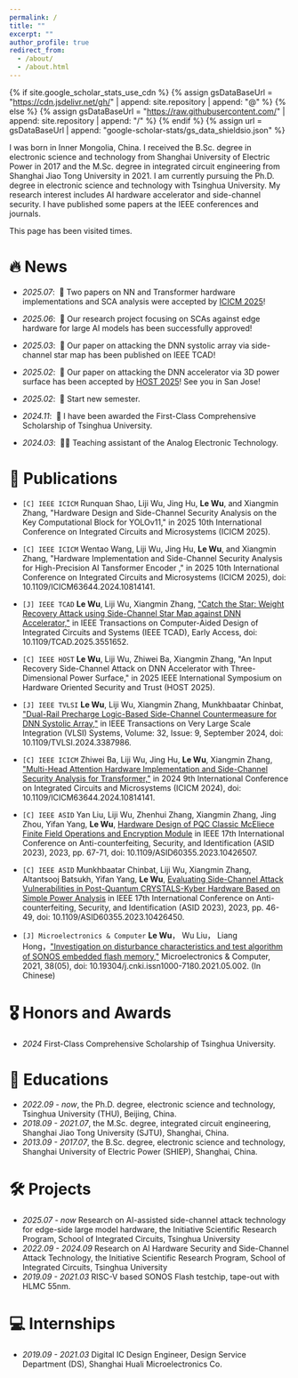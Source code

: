 ```yaml
---
permalink: /
title: ""
excerpt: ""
author_profile: true
redirect_from: 
  - /about/
  - /about.html
---
```


{% if site.google_scholar_stats_use_cdn %}
{% assign gsDataBaseUrl = "https://cdn.jsdelivr.net/gh/" | append: site.repository | append: "@" %}
{% else %}
{% assign gsDataBaseUrl = "https://raw.githubusercontent.com/" | append: site.repository | append: "/" %}
{% endif %}
{% assign url = gsDataBaseUrl | append: "google-scholar-stats/gs_data_shieldsio.json" %}

<span class='anchor' id='about-me'></span> 

I was born in Inner Mongolia, China. I received the B.Sc. degree in electronic science and technology from Shanghai University of Electric Power in 2017 and the M.Sc. degree in integrated circuit engineering from Shanghai Jiao Tong University in 2021. I am currently pursuing the Ph.D. degree in electronic science and technology with Tsinghua University. My research interest includes AI hardware accelerator and side-channel security. I have published some papers at the IEEE conferences and journals.

<script async src="//busuanzi.ibruce.info/busuanzi/2.3/busuanzi.pure.mini.js"></script>
<span id="busuanzi_container_site_pv">This page has been visited <span id="busuanzi_value_site_pv"></span> times.</span>

<span class='anchor' id='-news'></span>

# 🔥 News
- *2025.07*: &nbsp;🎉 Two papers on NN and Transformer hardware implementations and SCA analysis were accepted by [ICICM 2025](https://icicm.net/index.html)!

- *2025.06*: &nbsp;🎉 Our research project focusing on SCAs against edge hardware for large AI models has been successfully approved!

- *2025.03*: &nbsp;🎉 Our paper on attacking the DNN systolic array via side-channel star map has been published on IEEE TCAD!

- *2025.02*: &nbsp;🎉 Our paper on attacking the DNN accelerator via 3D power surface has been accepted by [HOST 2025](http://www.hostsymposium.org/)! See you in San Jose!
  
- *2025.02*: &nbsp;📢 Start new semester.

- *2024.11*: &nbsp;🎉 I have been awarded the First-Class Comprehensive Scholarship of Tsinghua University.

- *2024.03*: &nbsp;🧑‍🏫 Teaching assistant of the Analog Electronic Technology.

# 📝 Publications 
- `[C] IEEE ICICM` Runquan Shao, Liji Wu, Jing Hu, **Le Wu**, and Xiangmin Zhang, "Hardware Design and Side-Channel Security Analysis on the Key Computational Block for YOLOv11," in 2025 10th International Conference on Integrated Circuits and Microsystems (ICICM 2025).

- `[C] IEEE ICICM` Wentao Wang, Liji Wu, Jing Hu, **Le Wu**, and Xiangmin Zhang, "Hardware Implementation and Side-Channel Security Analysis for High-Precision AI Tansformer Encoder
," in 2025 10th International Conference on Integrated Circuits and Microsystems (ICICM 2025), doi: 10.1109/ICICM63644.2024.10814141.
 
- `[J] IEEE TCAD` **Le Wu**, Liji Wu, Xiangmin Zhang, ["Catch the Star: Weight Recovery Attack using Side-Channel Star Map against DNN Accelerator,"](https://ieeexplore.ieee.org/document/10926892) in IEEE Transactions on Computer-Aided Design of Integrated Circuits and Systems (IEEE TCAD), Early Access, doi: 10.1109/TCAD.2025.3551652.

- `[C] IEEE HOST` **Le Wu**, Liji Wu, Zhiwei Ba, Xiangmin Zhang, "An Input Recovery Side-Channel Attack on DNN Accelerator with Three-Dimensional Power Surface," in 2025 IEEE International Symposium on Hardware Oriented Security and Trust (HOST 2025).

- `[J] IEEE TVLSI` **Le Wu**, Liji Wu, Xiangmin Zhang, Munkhbaatar Chinbat, ["Dual-Rail Precharge Logic-Based Side-Channel Countermeasure for DNN Systolic Array,"](https://ieeexplore.ieee.org/document/10506805) in IEEE Transactions on Very Large Scale Integration (VLSI) Systems, Volume: 32, Issue: 9, September 2024, doi: 10.1109/TVLSI.2024.3387986.

- `[C] IEEE ICICM` Zhiwei Ba, Liji Wu, Jing Hu, **Le Wu**, Xiangmin Zhang, ["Multi-Head Attention Hardware Implementation and Side-Channel Security Analysis for Transformer,"](https://ieeexplore.ieee.org/document/10814141) in 2024 9th International Conference on Integrated Circuits and Microsystems (ICICM 2024), doi: 10.1109/ICICM63644.2024.10814141.

- `[C] IEEE ASID` Yan Liu, Liji Wu, Zhenhui Zhang, Xiangmin Zhang, Jing Zhou, Yifan Yang, **Le Wu**, [Hardware Design of PQC Classic McEliece Finite Field Operations and Encryption Module](https://ieeexplore.ieee.org/document/10426507) in IEEE 17th International Conference on Anti-counterfeiting, Security, and Identification (ASID 2023), 2023, pp. 67-71, doi: 10.1109/ASID60355.2023.10426507.

- `[C] IEEE ASID` Munkhbaatar Chinbat, Liji Wu, Xiangmin Zhang, Altantsooj Batsukh, Yifan Yang, **Le Wu**, [Evaluating Side-Channel Attack Vulnerabilities in Post-Quantum CRYSTALS-Kyber Hardware Based on Simple Power Analysis](https://ieeexplore.ieee.org/document/10426450) in IEEE 17th International Conference on Anti-counterfeiting, Security, and Identification (ASID 2023), 2023, pp. 46-49, doi: 10.1109/ASID60355.2023.10426450.

- `[J] Microelectronics & Computer` **Le Wu**， Wu Liu， Liang Hong，["Investigation on disturbance characteristics and test algorithm of SONOS embedded flash memory,"](https://kns.cnki.net/kcms2/article/abstract?v=JtACmXrF273jwcjBDv1I92Xd1thQe9fe1aeOnSir1m9c8G3OWmjCKEbK3IlHyklWeX2cCkuH8l7FYd6a64rVHvzYeP8r--oto5z5m593wFXpbuuRagUV_MKs4kIfhLLRabBkfY5Nu1RmuYj3T0FIDFaCxEE0cF_3G4ebnd-loZLzP864xlXmBBmcx37RlAHi&uniplatform=NZKPT&language=CHS) Microelectronics & Computer, 2021, 38(05), doi: 10.19304/j.cnki.issn1000-7180.2021.05.002. (In Chinese)

# 🎖 Honors and Awards
- *2024* First-Class Comprehensive Scholarship of Tsinghua University. 

# 📖 Educations
- *2022.09 - now*, the Ph.D. degree, electronic science and technology, Tsinghua University (THU), Beijing, China.
- *2018.09 - 2021.07*, the M.Sc. degree, integrated circuit engineering, Shanghai Jiao Tong University (SJTU), Shanghai, China.
- *2013.09 - 2017.07*, the B.Sc. degree, electronic science and technology, Shanghai University of Electric Power (SHIEP), Shanghai, China.
  
<span class='anchor' id='-projects'></span>
# 🛠️ Projects
- *2025.07 - now* Research on AI-assisted side-channel attack technology for edge-side large model hardware, the Initiative Scientific Research Program, School of Integrated Circuits, Tsinghua University
- *2022.09 - 2024.09* Research on AI Hardware Security and Side-Channel Attack Technology, the Initiative Scientific Research Program, School of Integrated Circuits, Tsinghua University
- *2019.09 - 2021.03* RISC-V based SONOS Flash testchip, tape-out with HLMC 55nm.


# 💻 Internships
- *2019.09 - 2021.03* Digital IC Design Engineer, Design Service Department (DS), Shanghai Huali Microelectronics Co.
